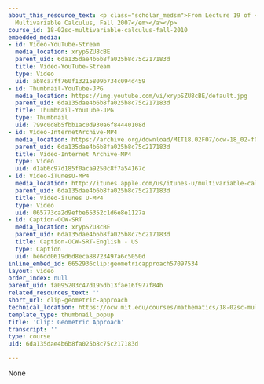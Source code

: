 ```yaml
---
about_this_resource_text: <p class="scholar_medsm">From Lecture 19 of <a href="http://ocw.mit.edu/courses/mathematics/18-02-multivariable-calculus-fall-2007/video-lectures/"><em>18.02
  Multivariable Calculus, Fall 2007</em></a></p>
course_id: 18-02sc-multivariable-calculus-fall-2010
embedded_media:
- id: Video-YouTube-Stream
  media_location: xrypSZU8cBE
  parent_uid: 6da135dae4b6b8fa025b8c75c217183d
  title: Video-YouTube-Stream
  type: Video
  uid: ab8ca7ff760f13215809b734c094d459
- id: Thumbnail-YouTube-JPG
  media_location: https://img.youtube.com/vi/xrypSZU8cBE/default.jpg
  parent_uid: 6da135dae4b6b8fa025b8c75c217183d
  title: Thumbnail-YouTube-JPG
  type: Thumbnail
  uid: 799c0d8b5fbb1ac0d930a6f84440108d
- id: Video-InternetArchive-MP4
  media_location: https://archive.org/download/MIT18.02F07/ocw-18_02-f07-lec19_300k.mp4
  parent_uid: 6da135dae4b6b8fa025b8c75c217183d
  title: Video-Internet Archive-MP4
  type: Video
  uid: d1ab6c97d185f0aca9250c8f7a54167c
- id: Video-iTunesU-MP4
  media_location: http://itunes.apple.com/us/itunes-u/multivariable-calculus-spring/id354869122
  parent_uid: 6da135dae4b6b8fa025b8c75c217183d
  title: Video-iTunes U-MP4
  type: Video
  uid: 065773ca2d9efbe65352c1d6e8e1127a
- id: Caption-OCW-SRT
  media_location: xrypSZU8cBE
  parent_uid: 6da135dae4b6b8fa025b8c75c217183d
  title: Caption-OCW-SRT-English - US
  type: Caption
  uid: be6dd0619d6d8eca88723497a6c5050d
inline_embed_id: 6652936clip:geometricapproach57097534
layout: video
order_index: null
parent_uid: fa095203c47d195db13fae16f977f84b
related_resources_text: ''
short_url: clip-geometric-approach
technical_location: https://ocw.mit.edu/courses/mathematics/18-02sc-multivariable-calculus-fall-2010/3.-double-integrals-and-line-integrals-in-the-plane/part-b-vector-fields-and-line-integrals/session-58-geometric-approach/clip-geometric-approach
template_type: thumbnail_popup
title: 'Clip: Geometric Approach'
transcript: ''
type: course
uid: 6da135dae4b6b8fa025b8c75c217183d

---
```

None